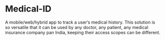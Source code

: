 # Medical-ID
A mobile/web/hybrid app to track a user’s medical history. This solution
is so versatile that it can be used by any doctor, any patient, any medical
insurance company pan India, keeping their access scopes can be different.

